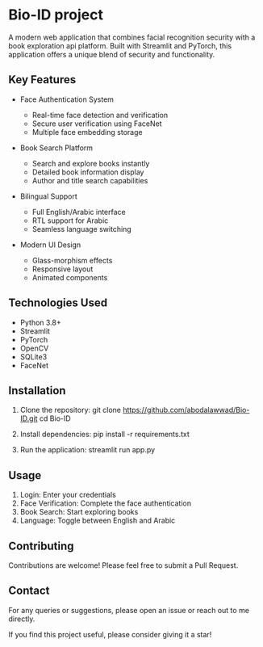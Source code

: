 Bio-ID project
====================================

A modern web application that combines facial recognition security with a book exploration api platform. Built with Streamlit and PyTorch, this application offers a unique blend of security and functionality.

Key Features
-----------
* Face Authentication System 
  - Real-time face detection and verification
  - Secure user verification using FaceNet
  - Multiple face embedding storage

* Book Search Platform
  - Search and explore books instantly
  - Detailed book information display
  - Author and title search capabilities

* Bilingual Support
  - Full English/Arabic interface
  - RTL support for Arabic
  - Seamless language switching

* Modern UI Design
  - Glass-morphism effects
  - Responsive layout
  - Animated components

Technologies Used
---------------
- Python 3.8+
- Streamlit
- PyTorch
- OpenCV
- SQLite3
- FaceNet


Installation
-----------
1. Clone the repository:
   git clone https://github.com/abodalawwad/Bio-ID.git
   cd Bio-ID

2. Install dependencies:
   pip install -r requirements.txt

3. Run the application:
   streamlit run app.py

Usage
-----
1. Login: Enter your credentials
2. Face Verification: Complete the face authentication
3. Book Search: Start exploring books
4. Language: Toggle between English and Arabic

Contributing
-----------
Contributions are welcome! Please feel free to submit a Pull Request.

Contact
-------
For any queries or suggestions, please open an issue or reach out to me directly.

If you find this project useful, please consider giving it a star!
